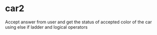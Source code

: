 # car2
Accept answer from user and get the status of accepted color of the car using else if ladder and logical operators 
